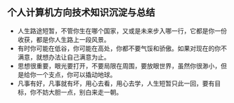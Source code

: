 
## 个人计算机方向技术知识沉淀与总结

* 人生路途短暂，不管你生在哪个国家，又或是未来步入哪一行，它都是你一份收获，都是你人生路上一段风景。    
* 有时你可能在低谷，你可能在高处，你都不要气馁和骄傲。如果对现在的你不满意，就想办法让自己满意为止。    
* 思想很重要，眼光要打开，不要局限在周围，要放眼世界，虽然你很渺小，但是给你一个支点，你可以撬动地球。    
* 凡事有好，凡事就有坏，用心去看，用心去学，人生短暂只此一回，要有目标，你不妨大胆一点，别白来走一朝。    
